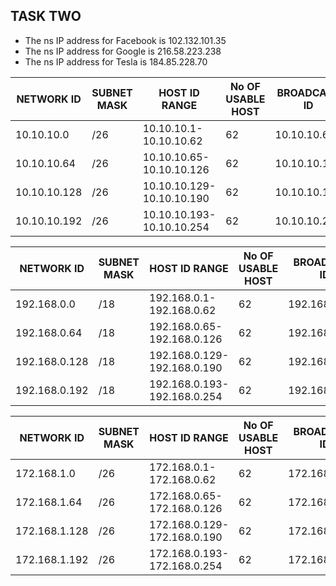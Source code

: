 ## TASK TWO

- The ns IP address for Facebook is 102.132.101.35
- The ns IP address for Google is 216.58.223.238
- The ns IP address for Tesla is 184.85.228.70



|NETWORK ID  | SUBNET MASK | HOST ID RANGE | No OF USABLE HOST  | BROADCAST ID |   
|-------------| -----|      ----               |       --      |    ---          |  
|10.10.10.0    | /26 |10.10.10.1-10.10.10.62   |       62        | 10.10.10.63 |
|10.10.10.64   | /26 |10.10.10.65-10.10.10.126 |       62        | 10.10.10.127|
|10.10.10.128  | /26 |10.10.10.129-10.10.10.190|       62        | 10.10.10.191|
|10.10.10.192  | /26 |10.10.10.193-10.10.10.254|       62        | 10.10.10.255|




| NETWORK ID   | SUBNET MASK | HOST ID RANGE           | No OF USABLE HOST | BROADCAST ID |   
| -----------  | ----        | --                      |       --      |    ---       |  
|192.168.0.0   | /18         |192.168.0.1-192.168.0.62 |    62  | 192.168.0.63  |
|192.168.0.64  | /18         |192.168.0.65-192.168.0.126|   62  | 192.168.0.127 |
|192.168.0.128 | /18         |192.168.0.129-192.168.0.190|  62  | 192.168.0.191 |
|192.168.0.192 | /18         |192.168.0.193-192.168.0.254|  62  | 192.168.0.255 |




|NETWORK ID  | SUBNET MASK | HOST ID RANGE           | No OF USABLE HOST   | BROADCAST ID   |   
|------------- | ----      | --                            |       --      |    ---         |  
|172.168.1.0   | /26       |172.168.0.1-172.168.0.62       |       62      |  172.168.1.63  |
|172.168.1.64  | /26       |172.168.0.65-172.168.0.126     |       62      |  172.168.1.127 |
|172.168.1.128 | /26       |172.168.0.129-172.168.0.190    |       62      |  172.168.1.191 |
|172.168.1.192 | /26       |172.168.0.193-172.168.0.254    |       62      |  172.168.1.255 |
